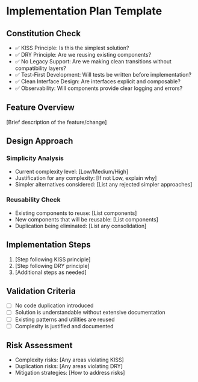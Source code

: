 # Implementation Plan Template

## Constitution Check
- ✅ KISS Principle: Is this the simplest solution?
- ✅ DRY Principle: Are we reusing existing components?
- ✅ No Legacy Support: Are we making clean transitions without compatibility layers?
- ✅ Test-First Development: Will tests be written before implementation?
- ✅ Clean Interface Design: Are interfaces explicit and composable?
- ✅ Observability: Will components provide clear logging and errors?

## Feature Overview
[Brief description of the feature/change]

## Design Approach

### Simplicity Analysis
- Current complexity level: [Low/Medium/High]
- Justification for any complexity: [If not Low, explain why]
- Simpler alternatives considered: [List any rejected simpler approaches]

### Reusability Check
- Existing components to reuse: [List components]
- New components that will be reusable: [List components]
- Duplication being eliminated: [List any consolidation]

## Implementation Steps

1. [Step following KISS principle]
2. [Step following DRY principle]
3. [Additional steps as needed]

## Validation Criteria
- [ ] No code duplication introduced
- [ ] Solution is understandable without extensive documentation
- [ ] Existing patterns and utilities are reused
- [ ] Complexity is justified and documented

## Risk Assessment
- Complexity risks: [Any areas violating KISS]
- Duplication risks: [Any areas violating DRY]
- Mitigation strategies: [How to address risks]